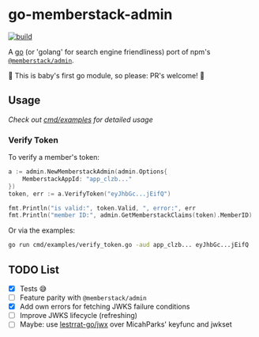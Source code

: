 # go-memberstack-admin

[![build](https://github.com/f3ndot/go-memberstack-admin/actions/workflows/build.yml/badge.svg?branch=main)](https://github.com/f3ndot/go-memberstack-admin/actions/workflows/build.yml)

A [go](http://www.golang.org/) (or 'golang' for search engine friendliness) port of npm's [`@memberstack/admin`](https://www.npmjs.com/package/@memberstack/admin).

🐣 This is baby's first go module, so please: PR's welcome! 🙏

## Usage

_Check out [cmd/examples](./cmd/examples/) for detailed usage_

### Verify Token

To verify a member's token:

```go
a := admin.NewMemberstackAdmin(admin.Options{
	MemberstackAppId: "app_clzb..."
})
token, err := a.VerifyToken("eyJhbGc...jEifQ")

fmt.Println("is valid:", token.Valid, ", error:", err
fmt.Println("member ID:", admin.GetMemberstackClaims(token).MemberID)
```

Or via the examples:

```bash
go run cmd/examples/verify_token.go -aud app_clzb... eyJhbGc...jEifQ
```

## TODO List

- [x] Tests 😅
- [ ] Feature parity with `@memberstack/admin`
- [x] Add own errors for fetching JWKS failure conditions
- [ ] Improve JWKS lifecycle (refreshing)
- [ ] Maybe: use [lestrrat-go/jwx](https://github.com/lestrrat-go/jwx) over MicahParks' keyfunc and jwkset
